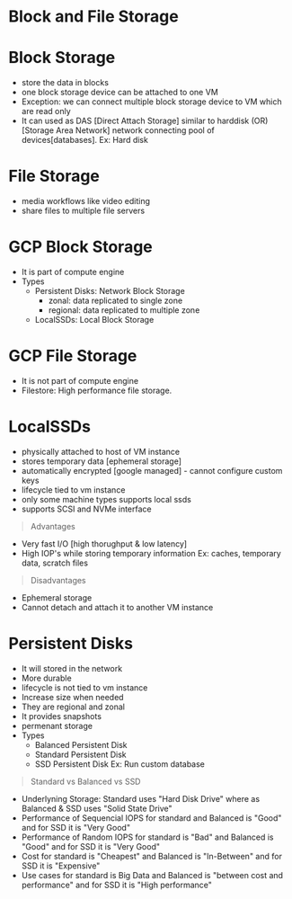 # Block and File Storage

# Block Storage
- store the data in blocks
- one block storage device can be attached to one VM
- Exception: we can connect multiple block storage device to VM which are read only
- It can used as DAS [Direct Attach Storage] similar to harddisk (OR) [Storage Area Network] network connecting pool of devices[databases]. 
Ex: Hard disk

# File Storage
- media workflows like video editing
- share files to multiple file servers

# GCP Block Storage
- It is part of compute engine
- Types
  - Persistent Disks: Network Block Storage
    - zonal: data replicated to single zone
    - regional: data replicated to multiple zone
  - LocalSSDs: Local Block Storage

# GCP File Storage
- It is not part of compute engine
- Filestore: High performance file storage. 

# LocalSSDs
- physically attached to host of VM instance
- stores temporary data [ephemeral storage]
- automatically encrypted [google managed] - cannot configure custom keys
- lifecycle tied to vm instance
- only some machine types supports local ssds 
- supports SCSI and NVMe interface

> Advantages
- Very fast I/O [high thorughput & low latency]
- High IOP's while storing temporary information
Ex: caches, temporary data, scratch files

> Disadvantages
- Ephemeral storage
- Cannot detach and attach it to another VM instance

# Persistent Disks
- It will stored in the network
- More durable
- lifecycle is not tied to vm instance
- Increase size when needed
- They are regional and zonal
- It provides snapshots
- permenant storage
- Types
  - Balanced Persistent Disk
  - Standard Persistent Disk
  - SSD Persistent Disk 
Ex: Run custom database

> Standard vs Balanced vs SSD
- Underlyning Storage: Standard uses "Hard Disk Drive" where as Balanced & SSD uses "Solid State Drive"
- Performance of Sequencial IOPS for standard and Balanced is "Good" and for SSD it is "Very Good"
- Performance of Random IOPS for standard is "Bad" and Balanced is "Good" and for SSD it is "Very Good"
- Cost for standard is "Cheapest" and Balanced is "In-Between" and for SSD it is "Expensive"
- Use cases for standard is Big Data and Balanced is "between cost and performance" and for SSD it is "High performance"

> 
